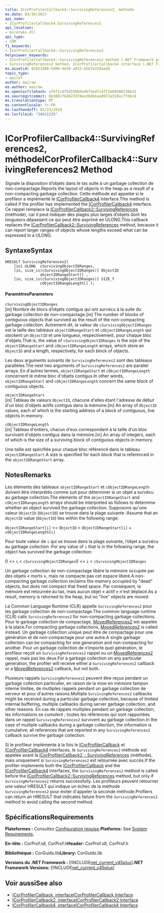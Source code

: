 ```yaml
---
title: ICorProfilerCallback4::SurvivingReferences2, méthode
ms.date: 03/30/2017
api_name:
- ICorProfilerCallback4.SurvivingReferences2
api_location:
- mscorwks.dll
api_type:
- COM
f1_keywords:
- ICorProfilerCallback4::SurvivingReferences2
helpviewer_keywords:
- ICorProfilerCallback4::SurvivingReferences2 method [.NET Framework profiling]
- SurvivingReferences2 method, ICorProfilerCallback4 interface [.NET Framework profiling]
ms.assetid: 02b51888-5d89-4e50-a915-45b7e329aad9
topic_type:
- apiref
author: mairaw
ms.author: mairaw
ms.openlocfilehash: af8f1c9f5d5500dad675edf14ff2e89506530631
ms.sourcegitcommit: 6b308cf6d627d78ee36dbbae8972a310ac7fd6c8
ms.translationtype: MT
ms.contentlocale: fr-FR
ms.lasthandoff: 01/23/2019
ms.locfileid: "54621235"
---
```

# <a name="icorprofilercallback4survivingreferences2-method"></a><span data-ttu-id="5b0d1-102">ICorProfilerCallback4::SurvivingReferences2, méthode</span><span class="sxs-lookup"><span data-stu-id="5b0d1-102">ICorProfilerCallback4::SurvivingReferences2 Method</span></span>
<span data-ttu-id="5b0d1-103">Signale la disposition d’objets dans le tas suite à un garbage collection de non-compactage.</span><span class="sxs-lookup"><span data-stu-id="5b0d1-103">Reports the layout of objects in the heap as a result of a non-compacting garbage collection.</span></span> <span data-ttu-id="5b0d1-104">Cette méthode est appelée si le profileur a implémenté le [ICorProfilerCallback4](../../../../docs/framework/unmanaged-api/profiling/icorprofilercallback4-interface.md) interface.</span><span class="sxs-lookup"><span data-stu-id="5b0d1-104">This method is called if the profiler has implemented the [ICorProfilerCallback4](../../../../docs/framework/unmanaged-api/profiling/icorprofilercallback4-interface.md) interface.</span></span> <span data-ttu-id="5b0d1-105">Ce rappel remplace la [ICorProfilerCallback2::SurvivingReferences](../../../../docs/framework/unmanaged-api/profiling/icorprofilercallback2-survivingreferences-method.md) (méthode), car il peut indiquer des plages plus larges d’objets dont les longueurs dépassent ce qui peut être exprimé en ULONG.</span><span class="sxs-lookup"><span data-stu-id="5b0d1-105">This callback replaces the [ICorProfilerCallback2::SurvivingReferences](../../../../docs/framework/unmanaged-api/profiling/icorprofilercallback2-survivingreferences-method.md) method, because it can report larger ranges of objects whose lengths exceed what can be expressed in a ULONG.</span></span>  
  
## <a name="syntax"></a><span data-ttu-id="5b0d1-106">Syntaxe</span><span class="sxs-lookup"><span data-stu-id="5b0d1-106">Syntax</span></span>  
  
```  
HRESULT SurvivingReferences2(  
    [in] ULONG  cSurvivingObjectIDRanges,  
    [in, size_is(cSurvivingObjectIDRanges)] ObjectID  
                objectIDRangeStart[] ,  
    [in, size_is(cSurvivingObjectIDRanges)] SIZE_T  
                cObjectIDRangeLength[] );  
```  
  
#### <a name="parameters"></a><span data-ttu-id="5b0d1-107">Paramètres</span><span class="sxs-lookup"><span data-stu-id="5b0d1-107">Parameters</span></span>  
 `cSurvivingObjectIDRanges`  
 <span data-ttu-id="5b0d1-108">[in] Nombre de blocs d’objets contigus qui ont survécu à la suite du garbage collection de non-compactage.</span><span class="sxs-lookup"><span data-stu-id="5b0d1-108">[in] The number of blocks of contiguous objects that survived as the result of the non-compacting garbage collection.</span></span> <span data-ttu-id="5b0d1-109">Autrement dit, la valeur de `cSurvivingObjectIDRanges` est la taille des tableaux `objectIDRangeStart` et `cObjectIDRangeLength` qui stockent un `ObjectID` et une longueur, respectivement, pour chaque bloc d'objets.</span><span class="sxs-lookup"><span data-stu-id="5b0d1-109">That is, the value of `cSurvivingObjectIDRanges` is the size of the `objectIDRangeStart` and `cObjectIDRangeLength` arrays, which store an `ObjectID` and a length, respectively, for each block of objects.</span></span>  
  
 <span data-ttu-id="5b0d1-110">Les deux arguments suivants de `SurvivingReferences2` sont des tableaux parallèles.</span><span class="sxs-lookup"><span data-stu-id="5b0d1-110">The next two arguments of `SurvivingReferences2` are parallel arrays.</span></span> <span data-ttu-id="5b0d1-111">En d'autres termes, `objectIDRangeStart` et `cObjectIDRangeLength` concernent le même bloc d'objets contigus.</span><span class="sxs-lookup"><span data-stu-id="5b0d1-111">In other words, `objectIDRangeStart` and `cObjectIDRangeLength` concern the same block of contiguous objects.</span></span>  
  
 `objectIDRangeStart`  
 <span data-ttu-id="5b0d1-112">[in] Tableau de valeurs `ObjectID`, chacune d'elles étant l'adresse de début d'un bloc d'objets actifs contigus dans la mémoire.</span><span class="sxs-lookup"><span data-stu-id="5b0d1-112">[in] An array of `ObjectID` values, each of which is the starting address of a block of contiguous, live objects in memory.</span></span>  
  
 `cObjectIDRangeLength`  
 <span data-ttu-id="5b0d1-113">[in] Tableau d'entiers, chacun d'eux correspondant à la taille d'un bloc survivant d'objets contigus dans la mémoire.</span><span class="sxs-lookup"><span data-stu-id="5b0d1-113">[in] An array of integers, each of which is the size of a surviving block of contiguous objects in memory.</span></span>  
  
 <span data-ttu-id="5b0d1-114">Une taille est spécifiée pour chaque bloc référencé dans le tableau `objectIDRangeStart`.</span><span class="sxs-lookup"><span data-stu-id="5b0d1-114">A size is specified for each block that is referenced in the `objectIDRangeStart` array.</span></span>  
  
## <a name="remarks"></a><span data-ttu-id="5b0d1-115">Notes</span><span class="sxs-lookup"><span data-stu-id="5b0d1-115">Remarks</span></span>  
 <span data-ttu-id="5b0d1-116">Les éléments des tableaux `objectIDRangeStart` et `cObjectIDRangeLength` doivent être interprétés comme suit pour déterminer si un objet a survécu au garbage collection.</span><span class="sxs-lookup"><span data-stu-id="5b0d1-116">The elements of the `objectIDRangeStart` and `cObjectIDRangeLength` arrays should be interpreted as follows to determine whether an object survived the garbage collection.</span></span> <span data-ttu-id="5b0d1-117">Supposons qu'une valeur `ObjectID` (`ObjectID`) se trouve dans la plage suivante :</span><span class="sxs-lookup"><span data-stu-id="5b0d1-117">Assume that an `ObjectID` value (`ObjectID`) lies within the following range:</span></span>  
  
 `ObjectIDRangeStart[i]` <= `ObjectID` < `ObjectIDRangeStart[i]` + `cObjectIDRangeLength[i]`  
  
 <span data-ttu-id="5b0d1-118">Pour toute valeur de `i` qui se trouve dans la plage suivante, l’objet a survécu au garbage collection :</span><span class="sxs-lookup"><span data-stu-id="5b0d1-118">For any value of `i` that is in the following range, the object has survived the garbage collection:</span></span>  
  
 <span data-ttu-id="5b0d1-119">0 <= `i` < `cSurvivingObjectIDRanges`</span><span class="sxs-lookup"><span data-stu-id="5b0d1-119">0 <= `i` < `cSurvivingObjectIDRanges`</span></span>  
  
 <span data-ttu-id="5b0d1-120">Un garbage collection de non-compactage libère la mémoire occupée par des objets « morts », mais ne compacte pas cet espace libéré.</span><span class="sxs-lookup"><span data-stu-id="5b0d1-120">A non-compacting garbage collection reclaims the memory occupied by "dead" objects, but does not compact that freed space.</span></span> <span data-ttu-id="5b0d1-121">Par conséquent, la mémoire est retournée au tas, mais aucun objet « actif » n'est déplacé.</span><span class="sxs-lookup"><span data-stu-id="5b0d1-121">As a result, memory is returned to the heap, but no "live" objects are moved.</span></span>  
  
 <span data-ttu-id="5b0d1-122">Le Common Language Runtime (CLR) appelle `SurvivingReferences2` pour les garbage collection de non-compactage.</span><span class="sxs-lookup"><span data-stu-id="5b0d1-122">The common language runtime (CLR) calls `SurvivingReferences2` for non-compacting garbage collections.</span></span> <span data-ttu-id="5b0d1-123">Pour le garbage collection de compactage, [MovedReferences2](../../../../docs/framework/unmanaged-api/profiling/icorprofilercallback4-movedreferences2-method.md) est appelée à la place.</span><span class="sxs-lookup"><span data-stu-id="5b0d1-123">For compacting garbage collections, [MovedReferences2](../../../../docs/framework/unmanaged-api/profiling/icorprofilercallback4-movedreferences2-method.md) is called instead.</span></span> <span data-ttu-id="5b0d1-124">Un garbage collection unique peut être de compactage pour une génération et de non-compactage pour une autre.</span><span class="sxs-lookup"><span data-stu-id="5b0d1-124">A single garbage collection can be compacting for one generation and non-compacting for another.</span></span> <span data-ttu-id="5b0d1-125">Pour un garbage collection de n’importe quel génération, le profileur reçoit un `SurvivingReferences2` rappel ou un [MovedReferences2](../../../../docs/framework/unmanaged-api/profiling/icorprofilercallback4-movedreferences2-method.md) rappel, mais pas les deux.</span><span class="sxs-lookup"><span data-stu-id="5b0d1-125">For a garbage collection on any particular generation, the profiler will receive either a `SurvivingReferences2` callback or a [MovedReferences2](../../../../docs/framework/unmanaged-api/profiling/icorprofilercallback4-movedreferences2-method.md) callback, but not both.</span></span>  
  
 <span data-ttu-id="5b0d1-126">Plusieurs rappels `SurvivingReferences2` peuvent être reçus pendant un garbage collection particulier, en raison de la mise en mémoire tampon interne limitée, de multiples rappels pendant un garbage collection de serveur et pour d'autres raisons.</span><span class="sxs-lookup"><span data-stu-id="5b0d1-126">Multiple `SurvivingReferences2` callbacks might be received during a particular garbage collection, because of limited internal buffering, multiple callbacks during server garbage collection, and other reasons.</span></span> <span data-ttu-id="5b0d1-127">En cas de rappels multiples pendant un garbage collection, les informations se cumulent ; toutes les références qui sont rapportées dans un rappel `SurvivingReferences2` survivent au garbage collection.</span><span class="sxs-lookup"><span data-stu-id="5b0d1-127">In the case of multiple callbacks during a garbage collection, the information is cumulative; all references that are reported in any `SurvivingReferences2` callback survive the garbage collection.</span></span>  
  
 <span data-ttu-id="5b0d1-128">Si le profileur implémente à la fois le [ICorProfilerCallback](../../../../docs/framework/unmanaged-api/profiling/icorprofilercallback-interface.md) et [ICorProfilerCallback4](../../../../docs/framework/unmanaged-api/profiling/icorprofilercallback4-interface.md) interfaces, le `SurvivingReferences2` méthode est appelée avant la [ICorProfilerCallback2 :: SurvivingReferences](../../../../docs/framework/unmanaged-api/profiling/icorprofilercallback2-survivingreferences-method.md) (méthode), mais uniquement si `SurvivingReferences2` est retournée avec succès.</span><span class="sxs-lookup"><span data-stu-id="5b0d1-128">If the profiler implements both the [ICorProfilerCallback](../../../../docs/framework/unmanaged-api/profiling/icorprofilercallback-interface.md) and the [ICorProfilerCallback4](../../../../docs/framework/unmanaged-api/profiling/icorprofilercallback4-interface.md) interfaces, the `SurvivingReferences2` method is called before the [ICorProfilerCallback2::SurvivingReferences](../../../../docs/framework/unmanaged-api/profiling/icorprofilercallback2-survivingreferences-method.md) method, but only if `SurvivingReferences2` returns successfully.</span></span> <span data-ttu-id="5b0d1-129">Les profileurs peuvent retourner une valeur HRESULT qui indique un échec de la méthode `SurvivingReferences2` pour éviter d'appeler la seconde méthode.</span><span class="sxs-lookup"><span data-stu-id="5b0d1-129">Profilers can return an HRESULT that indicates failure from the `SurvivingReferences2` method to avoid calling the second method.</span></span>  
  
## <a name="requirements"></a><span data-ttu-id="5b0d1-130">Spécifications</span><span class="sxs-lookup"><span data-stu-id="5b0d1-130">Requirements</span></span>  
 <span data-ttu-id="5b0d1-131">**Plateformes :** Consultez [Configuration requise](../../../../docs/framework/get-started/system-requirements.md).</span><span class="sxs-lookup"><span data-stu-id="5b0d1-131">**Platforms:** See [System Requirements](../../../../docs/framework/get-started/system-requirements.md).</span></span>  
  
 <span data-ttu-id="5b0d1-132">**En-tête :** CorProf.idl, CorProf.h</span><span class="sxs-lookup"><span data-stu-id="5b0d1-132">**Header:** CorProf.idl, CorProf.h</span></span>  
  
 <span data-ttu-id="5b0d1-133">**Bibliothèque :** CorGuids.lib</span><span class="sxs-lookup"><span data-stu-id="5b0d1-133">**Library:** CorGuids.lib</span></span>  
  
 <span data-ttu-id="5b0d1-134">**Versions du .NET Framework :** [!INCLUDE[net_current_v45plus](../../../../includes/net-current-v45plus-md.md)]</span><span class="sxs-lookup"><span data-stu-id="5b0d1-134">**.NET Framework Versions:** [!INCLUDE[net_current_v45plus](../../../../includes/net-current-v45plus-md.md)]</span></span>  
  
## <a name="see-also"></a><span data-ttu-id="5b0d1-135">Voir aussi</span><span class="sxs-lookup"><span data-stu-id="5b0d1-135">See also</span></span>
- [<span data-ttu-id="5b0d1-136">ICorProfilerCallback, interface</span><span class="sxs-lookup"><span data-stu-id="5b0d1-136">ICorProfilerCallback Interface</span></span>](../../../../docs/framework/unmanaged-api/profiling/icorprofilercallback-interface.md)
- [<span data-ttu-id="5b0d1-137">ICorProfilerCallback2, interface</span><span class="sxs-lookup"><span data-stu-id="5b0d1-137">ICorProfilerCallback2 Interface</span></span>](../../../../docs/framework/unmanaged-api/profiling/icorprofilercallback2-interface.md)
- [<span data-ttu-id="5b0d1-138">ICorProfilerCallback4, interface</span><span class="sxs-lookup"><span data-stu-id="5b0d1-138">ICorProfilerCallback4 Interface</span></span>](../../../../docs/framework/unmanaged-api/profiling/icorprofilercallback4-interface.md)
